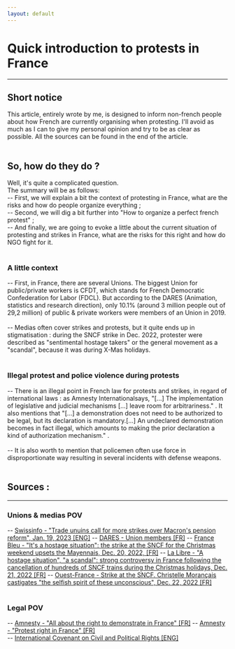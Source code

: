 ```yaml
---
layout: default
---
```


# Quick introduction to protests in France

* * *

## Short notice

This article, entirely wrote by me, is designed to inform non-french people about how French are currently organising when protesting.
I'll avoid as much as I can to give my personal opinion and try to be as clear as possible.
All the sources can be found in the end of the article.<br>
<br>

## So, how do they do ?

Well, it's quite a complicated question. <br>
The summary will be as follows:<br>
-- First, we will explain a bit the context of protesting in France, what are the risks and how do people organize everything ;<br>
-- Second, we will  dig a bit further into "How to organize a perfect french protest" ; <br>
-- And finally, we are going to evoke a little about the current situation of protesting and strikes in France, what are the risks for this right and how do NGO fight for it. <br>
<br>

### A little context

-- First, in France, there are several Unions. The biggest Union for public/private workers is CFDT, which stands for French Democratic Confederation for Labor (FDCL). But according to the DARES (Animation, statistics and research direction), only 10.1% (around 3 million people out of 29,2 million) of public & private workers were members of an Union in 2019. <br><br>
-- Medias often cover strikes and protests, but it quite ends up in stigmatisation : during the SNCF strike in Dec. 2022, protester were described as "sentimental hostage takers" or the general movement as a "scandal", because it was during X-Mas holidays.<br>
<br>

### Illegal protest and police violence during protests

-- There is an illegal point in French law for protests and strikes, in regard of international laws : as Amnesty Internationalsays, "[...] The implementation of legislative and judicial mechanisms [...] leave room for arbitrariness." . It also mentions that "[...] a demonstration does not need to be authorized to be legal, but its declaration is mandatory.[...] An undeclared demonstration becomes in fact illegal, which amounts to making the prior declaration a kind of authorization mechanism." .<br><br>
-- It is also worth to mention that policemen often use force in disproportionate way resulting in several incidents with defense weapons.<br>
<br>

## Sources :

* * *

### Unions & medias POV

-- [Swissinfo - "Trade unuins call for more strikes over Macron's pension reform", Jan. 19, 2023 [ENG]](https://www.swissinfo.ch/eng/reuters/trade-unions-call-for-more-strikes-over-macron-s-pension-reform/48217084)
-- [DARES - Union members [FR]](https://dares.travail-emploi.gouv.fr/donnees/la-syndicalisation)
-- [France Bleu - "It's a hostage situation": the strike at the SNCF for the Christmas weekend upsets the Mayennais, Dec. 20, 2022, [FR]](https://www.francebleu.fr/infos/societe/c-est-une-prise-d-otage-la-greve-a-la-sncf-pour-le-week-end-de-noel-contrarient-les-mayennais-3921103)
-- [La Libre - "A hostage situation", "a scandal": strong controversy in France following the cancellation of hundreds of SNCF trains during the Christmas holidays, Dec. 21, 2022 [FR]](https://www.lalibre.be/economie/entreprises-startup/2022/12/21/une-prise-dotage-un-scandale-vive-polemique-en-france-suite-a-lannulation-de-centaines-de-trains-sncf-lors-des-fetes-de-noel-UAEJVR24HZCG7OFKAWREW3EPVI/)
-- [Ouest-France - Strike at the SNCF. Christelle Morançais castigates "the selfish spirit of these unconscious", Dec. 22, 2022 [FR]](https://www.ouest-france.fr/pays-de-la-loire/nantes-44000/greve-a-la-sncf-christelle-morancais-fustige-l-esprit-egoiste-de-ces-inconscients-4782f01c-8203-11ed-95d2-87cbdb857717)<br>
<br>

### Legal POV

-- [Amnesty - "All about the right to demonstrate in France" [FR]](https://www.amnesty.fr/focus/tout-savoir-sur-le-droit-de-manifester-en-france)
-- [Amnesty - "Protest right in France" [FR]](https://www.amnesty.fr/dossiers/droit-de-manifester-en-france)<br>
-- [International Covenant on Civil and Political Rights [ENG]](https://www.ohchr.org/en/instruments-mechanisms/instruments/international-covenant-civil-and-political-rights)<br>
<br>

<!--### Police violence-->

